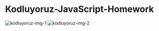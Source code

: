 # Kodluyoruz-JavaScript-Homework
![kodluyoruz-img-1](https://user-images.githubusercontent.com/76527169/179497468-c9f36265-05b8-4fb9-bad4-2df81829df38.jpg)
![kodluyoruz-img-2](https://user-images.githubusercontent.com/76527169/179496226-b201cd5a-a661-4553-ace4-834b561dfb96.jpg)

